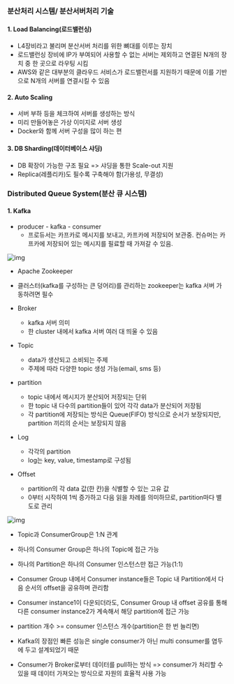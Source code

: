 ### 분산처리 시스템/ 분산서버처리 기술

#### 1. Load Balancing(로드밸런싱)

- L4장비라고 불리며 분산서버 처리를 위한 뼈대를 이루는 장치
- 로드밸런싱 장비에 IP가 부여되어 사용할 수 없는 서버는 제외하고 연결된 N개의 장치 중 한 곳으로 라우팅 시킴
- AWS와 같은 대부분의 클라우드 서비스가 로드밸런서를 지원하기 때문에 이를 기반으로 N개의 서버를 연결시킬 수 있음

#### 2. Auto Scaling

- 서버 부하 등을 체크하여 서버를 생성하는 방식
- 미리 만들어놓은 가상 이미지로 서버 생성
- Docker와 함께 서버 구성을 많이 하는 편

#### 3. DB Sharding(데이터베이스 샤딩)

- DB 확장이 가능한 구조 필요 => 샤딩을 통한 Scale-out 지원
- Replica(레플리카)도 필수록 구축해야 함(가용성, 무결성)





### Distributed Queue System(분산 큐 시스템)

#### 1. Kafka

- producer - kafka - consumer
  - 프로듀서는 카프카로 메시지를 보내고, 카프카에 저장되어 보관중. 컨슈머는 카프카에 저장되어 있는 메시지를 필료할 때 가져갈 수 있음.

![img](https://t1.daumcdn.net/cfile/tistory/99745A4B5E633AF321)

- Apache Zookeeper
  
- 클러스터(kafka를 구성하는 큰 덩어리)를 관리하는 zookeeper는 kafka 서버 가동하려면 필수
  
- Broker
  - kafka 서버 의미
  - 한 cluster 내에서 kafka 서버 여러 대 띄울 수 있음

- Topic

  - data가 생산되고 소비되는 주제
  - 주제에 따라 다양한 topic 생성 가능(email, sms 등)

- partition

  - topic 내에서 메시지가 분산되어 저장되는 단위
  - 한 topic 내 다수의 partition들이 있어 각각 data가 분산되어 저장됨
  - 각 partition에 저장되는 방식은 Queue(FIFO) 방식으로 순서가 보장되지만, partition 끼리의 순서는 보장되지 않음

- Log

  - 각각의 partition
  - log는 key, value, timestamp로 구성됨

- Offset

  - partition의 각 data 값(한 칸)을 식별할 수 있는 고유 값
  - 0부터 시작하여 1씩 증가하고 다음 읽을 차례를 의미하므로, partition마다 별도로 관리

  

![img](https://t1.daumcdn.net/cfile/tistory/998728405E6370AA1F)



- Topic과 ConsumerGroup은 1:N 관계

- 하나의 Consumer Group은 하나의 Topic에 접근 가능

- 하나의 Partition은 하나의 Consumer 인스턴스만 접근 가능(1:1)

- Consumer Group 내에서 Consumer instance들은 Topic 내 Partition에서 다음 순서의 offset을 공유하며 관리함

- Consumer instance1이 다운되더라도, Consumer Group 내 offset 공유를 통해 다른 consumer instance2가 계속해서 해당 partition에 접근 가능

- partition 개수 >= consumer 인스턴스 개수(partition은 한 번 늘리면)

- Kafka의 장점인 빠른 성능은 single consumer가 아닌 multi consumer를 염두에 두고 설계되었기 때문

- Consumer가 Broker로부터 데이터를 pull하는 방식 => consumer가 처리할 수 있을 때 데이터 가져오는 방식으로 자원의 효율적 사용 가능

